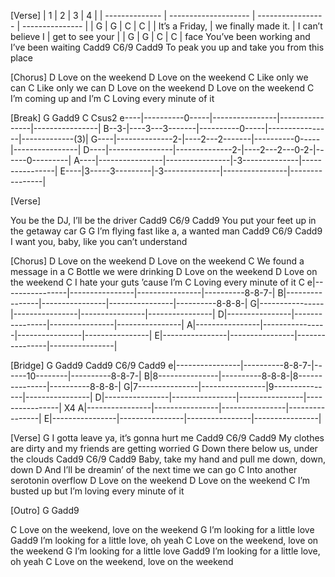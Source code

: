 [Verse]
| 1              | 2                    | 3                 | 4               |
| -------------- | -------------------- | ----------------- | --------------- |
| G              | G                    | C                 | C               |
| It’s a Friday, | we finally  made it. | I can’t believe I | get to see your |
| G              | G                    | C                 | C               |
face
You’ve been working and I’ve been waiting
Cadd9      C6/9         Cadd9
To peak you up and take you from this place

[Chorus]
D
Love on the weekend
D
Love on the weekend
C
Like only we can
C
Like only we can
D
Love on the weekend
D
Love on the weekend
C
I’m coming up and I’m
C
Loving every minute of it

[Break]
      G                Gadd9            C                Csus2
e----|----------0-----|----------------|----------------|----------------|
B--3-|----3---3-------|----------0-----|----------------|-------------(3)|
G----|--------------2-|----2---2-------|----------0-----|----------------|
D----|----------------|--------------2-|----2---2---0-2-|------0---------|
A----|----------------|----------------|-3--------------|----------------|
E----|3-----3---------|-3--------------|----------------|----------------|

[Verse]

You be the DJ, I’ll be the driver
Cadd9         C6/9          Cadd9
You put your feet up in the getaway car
G                      G
I’m flying fast like a, a wanted man
Cadd9        C6/9          Cadd9
I want you, baby, like you can’t understand

[Chorus]
D
Love on the weekend
D
Love on the weekend
C
We found a message in a
C
Bottle we were drinking
D
Love on the weekend
D
Love on the weekend
C
I hate your guts ’cause I’m
C
Loving every minute of it
                                                     C
e|----------------|----------------|----------------|----------8-8-7-|
B|----------------|----------------|----------------|----------8-8-8-|
G|----------------|----------------|----------------|----------------|
D|----------------|----------------|----------------|----------------|
A|----------------|----------------|----------------|----------------|
E|----------------|----------------|----------------|----------------|

[Bridge]
  G                Gadd9            Cadd9  C6/9      Cadd9
e|----------------|----------8-8-7-|------10--------|----------8-8-7-|
B|8---------------|----------8-8-8-|8---------------|----------8-8-8-|
G|7---------------|----------------|9---------------|----------------|
D|----------------|----------------|----------------|----------------| X4
A|----------------|----------------|----------------|----------------|
E|----------------|----------------|----------------|----------------|

[Verse]
G
I gotta leave ya, it’s gonna hurt me
Cadd9          C6/9         Cadd9
My clothes are dirty and my friends are getting worried
G
Down there below us, under the clouds
Cadd9         C6/9             Cadd9
Baby, take my hand and pull me down, down, down
D
And I’ll be dreamin’ of the next time we can go
C
Into another serotonin overflow
D
Love on the weekend
D
Love on the weekend
C
I’m busted up but I’m loving every minute of it

[Outro]
G    Gadd9

C
Love on the weekend, love on the weekend
G
I’m looking for a little love
Gadd9
I’m looking for a little love, oh yeah
C
Love on the weekend, love on the weekend
G
I’m looking for a little love
Gadd9
I’m looking for a little love, oh yeah
C
Love on the weekend, love on the weekend
